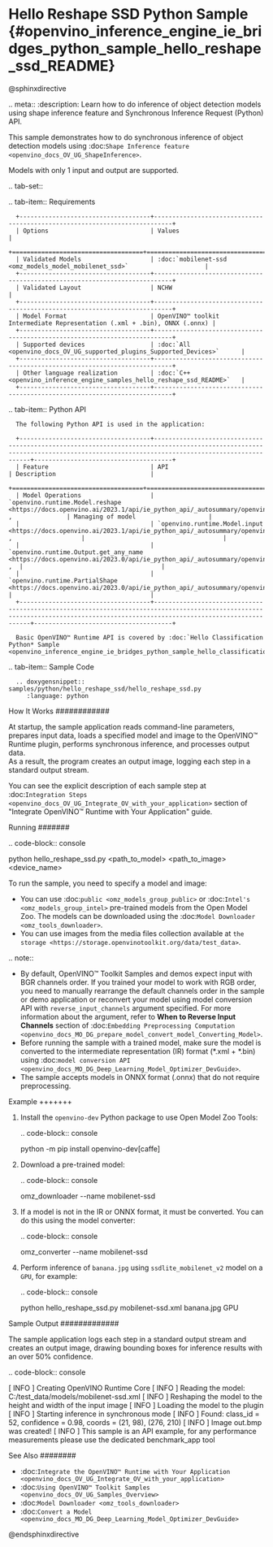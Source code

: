 # Hello Reshape SSD Python Sample {#openvino_inference_engine_ie_bridges_python_sample_hello_reshape_ssd_README}

@sphinxdirective

.. meta::
   :description: Learn how to do inference of object detection 
                 models using shape inference feature and Synchronous 
                 Inference Request (Python) API.


This sample demonstrates how to do synchronous inference of object detection models using :doc:`Shape Inference feature <openvino_docs_OV_UG_ShapeInference>`.  

Models with only 1 input and output are supported.

.. tab-set::

   .. tab-item:: Requirements 

      +------------------------------------+---------------------------------------------------------------------------+
      | Options                            | Values                                                                    |
      +====================================+===========================================================================+
      | Validated Models                   | :doc:`mobilenet-ssd <omz_models_model_mobilenet_ssd>`                     |
      +------------------------------------+---------------------------------------------------------------------------+
      | Validated Layout                   | NCHW                                                                      |
      +------------------------------------+---------------------------------------------------------------------------+
      | Model Format                       | OpenVINO™ toolkit Intermediate Representation (.xml + .bin), ONNX (.onnx) |
      +------------------------------------+---------------------------------------------------------------------------+
      | Supported devices                  | :doc:`All <openvino_docs_OV_UG_supported_plugins_Supported_Devices>`      |
      +------------------------------------+---------------------------------------------------------------------------+
      | Other language realization         | :doc:`C++ <openvino_inference_engine_samples_hello_reshape_ssd_README>`   |
      +------------------------------------+---------------------------------------------------------------------------+

   .. tab-item:: Python API 

      The following Python API is used in the application:

      +------------------------------------+--------------------------------------------------------------------------------------------------------------------------------------------------------------------------------+--------------------------------------+
      | Feature                            | API                                                                                                                                                                            | Description                          |
      +====================================+================================================================================================================================================================================+======================================+
      | Model Operations                   | `openvino.runtime.Model.reshape <https://docs.openvino.ai/2023.1/api/ie_python_api/_autosummary/openvino.runtime.Model.html#openvino.runtime.Model.reshape>`__ ,               | Managing of model                    |
      |                                    | `openvino.runtime.Model.input <https://docs.openvino.ai/2023.1/api/ie_python_api/_autosummary/openvino.runtime.Model.html#openvino.runtime.Model.input>`__ ,                   |                                      |
      |                                    | `openvino.runtime.Output.get_any_name <https://docs.openvino.ai/2023.0/api/ie_python_api/_autosummary/openvino.runtime.Output.html#openvino.runtime.Output.get_any_name>`__ ,  |                                      |
      |                                    | `openvino.runtime.PartialShape <https://docs.openvino.ai/2023.0/api/ie_python_api/_autosummary/openvino.runtime.PartialShape.html>`__                                          |                                      |
      +------------------------------------+--------------------------------------------------------------------------------------------------------------------------------------------------------------------------------+--------------------------------------+

      Basic OpenVINO™ Runtime API is covered by :doc:`Hello Classification Python* Sample <openvino_inference_engine_ie_bridges_python_sample_hello_classification_README>`.

   .. tab-item:: Sample Code

      .. doxygensnippet:: samples/python/hello_reshape_ssd/hello_reshape_ssd.py  
         :language: python


How It Works
############

At startup, the sample application reads command-line parameters, prepares input data, loads a specified model and image to the OpenVINO™ Runtime plugin, performs synchronous inference, and processes output data.  
As a result, the program creates an output image, logging each step in a standard output stream.

You can see the explicit description of
each sample step at :doc:`Integration Steps <openvino_docs_OV_UG_Integrate_OV_with_your_application>` section of "Integrate OpenVINO™ Runtime with Your Application" guide.

Running
#######

.. code-block:: console
   
   python hello_reshape_ssd.py <path_to_model> <path_to_image> <device_name>

To run the sample, you need to specify a model and image:

- You can use :doc:`public <omz_models_group_public>` or :doc:`Intel's <omz_models_group_intel>` pre-trained models from the Open Model Zoo. The models can be downloaded using the :doc:`Model Downloader <omz_tools_downloader>`.
- You can use images from the media files collection available at `the storage <https://storage.openvinotoolkit.org/data/test_data>`.

.. note::
  
   - By default, OpenVINO™ Toolkit Samples and demos expect input with BGR channels order. If you trained your model to work with RGB order, you need to manually rearrange the default channels order in the sample or demo application or reconvert your model using model conversion API with ``reverse_input_channels`` argument specified. For more information about the argument, refer to **When to Reverse Input Channels** section of :doc:`Embedding Preprocessing Computation <openvino_docs_MO_DG_prepare_model_convert_model_Converting_Model>`.
   - Before running the sample with a trained model, make sure the model is converted to the intermediate representation (IR) format (\*.xml + \*.bin) using :doc:`model conversion API <openvino_docs_MO_DG_Deep_Learning_Model_Optimizer_DevGuide>`.
   - The sample accepts models in ONNX format (.onnx) that do not require preprocessing.

Example
+++++++

1. Install the ``openvino-dev`` Python package to use Open Model Zoo Tools:
   
   .. code-block:: console
      
      python -m pip install openvino-dev[caffe]

2. Download a pre-trained model:
   
   .. code-block:: console
      
      omz_downloader --name mobilenet-ssd

3. If a model is not in the IR or ONNX format, it must be converted. You can do this using the model converter:
   
   .. code-block:: console
      
      omz_converter --name mobilenet-ssd

4. Perform inference of ``banana.jpg`` using ``ssdlite_mobilenet_v2`` model on a ``GPU``, for example:
   
   .. code-block:: console
      
      python hello_reshape_ssd.py mobilenet-ssd.xml banana.jpg GPU

Sample Output
#############

The sample application logs each step in a standard output stream and creates an output image, drawing bounding boxes for inference results with an over 50% confidence.

.. code-block:: console
   
   [ INFO ] Creating OpenVINO Runtime Core
   [ INFO ] Reading the model: C:/test_data/models/mobilenet-ssd.xml
   [ INFO ] Reshaping the model to the height and width of the input image
   [ INFO ] Loading the model to the plugin
   [ INFO ] Starting inference in synchronous mode
   [ INFO ] Found: class_id = 52, confidence = 0.98, coords = (21, 98), (276, 210)
   [ INFO ] Image out.bmp was created!
   [ INFO ] This sample is an API example, for any performance measurements please use the dedicated benchmark_app tool

See Also
########

- :doc:`Integrate the OpenVINO™ Runtime with Your Application <openvino_docs_OV_UG_Integrate_OV_with_your_application>`
- :doc:`Using OpenVINO™ Toolkit Samples <openvino_docs_OV_UG_Samples_Overview>`
- :doc:`Model Downloader <omz_tools_downloader>`
- :doc:`Convert a Model <openvino_docs_MO_DG_Deep_Learning_Model_Optimizer_DevGuide>`

@endsphinxdirective

